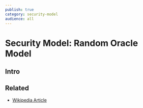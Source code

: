 ```yaml
---
publish: true
category: security-model
audience: all
---
```

# Security Model: Random Oracle Model
## Intro 

## Related
- [Wikipedia Article](https://en.wikipedia.org/wiki/Random_oracle)